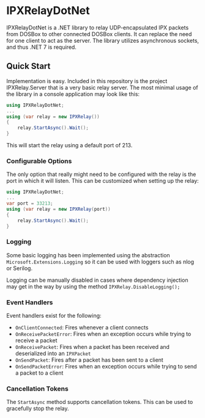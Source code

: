 # IPXRelayDotNet

IPXRelayDotNet is a .NET library to relay UDP-encapsulated IPX packets from DOSBox to other connected DOSBox clients. It can replace the need for one client to act as the server. The library utilizes asynchronous sockets, and thus .NET 7 is required.

## Quick Start

Implementation is easy. Included in this repository is the project IPXRelay.Server that is a very basic relay server. The most minimal usage of the library in a console application may look like this:
```csharp
using IPXRelayDotNet;
...
using (var relay = new IPXRelay())
{
	relay.StartAsync().Wait();
}
```
This will start the relay using a default port of 213.

### Configurable Options
The only option that really might need to be configured with the relay is the port in which it will listen. This can be customized when setting up the relay:
```csharp
using IPXRelayDotNet;
...
var port = 33213;
using (var relay = new IPXRelay(port))
{
	relay.StartAsync().Wait();
}
```

### Logging
Some basic logging has been implemented using the abstraction `Microsoft.Extensions.Logging` so it can be used with loggers such as nlog or Serilog.

Logging can be manually disabled in cases where dependency injection may get in the way by using the method `IPXRelay.DisableLogging();`

### Event Handlers
Event handlers exist for the following:
- `OnClientConnected`: Fires whenever a client connects
- `OnReceivePacketError`: Fires when an exception occurs while trying to receive a packet
- `OnReceivePacket`: Fires when a packet has been received and deserialized into an `IPXPacket`
- `OnSendPacket`: Fires after a packet has been sent to a client
- `OnSendPacketError`: Fires when an exception occurs while trying to send a packet to a client

### Cancellation Tokens
The `StartAsync` method supports cancellation tokens. This can be used to gracefully stop the relay.